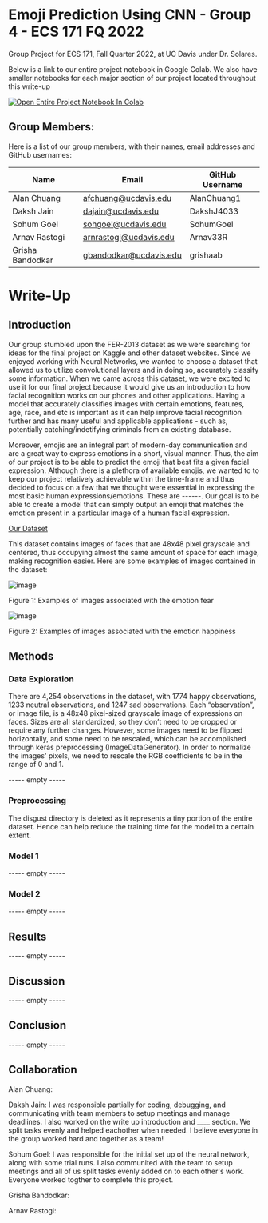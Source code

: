 # Emoji Prediction Using CNN - Group 4 - ECS 171 FQ 2022

Group Project for ECS 171, Fall Quarter 2022, at UC Davis under Dr. Solares.

Below is a link to our entire project notebook in Google Colab. We also have smaller notebooks for each major section of our project located throughout this write-up

[![Open Entire Project Notebook In Colab](https://colab.research.google.com/assets/colab-badge.svg)](https://colab.research.google.com/drive/1mFxnk88tvQjZwlSB8vthuq_pnYSQRe-D?usp=sharing)


## Group Members:

Here is a list of our group members, with their names, email addresses and GitHub usernames:

| Name | Email | GitHub Username |
| ------------- | ------------- | ------------- |
| Alan Chuang  | afchuang@ucdavis.edu | AlanChuang1 |
| Daksh Jain  | dajain@ucdavis.edu  | DakshJ4033 |
| Sohum Goel  | sohgoel@ucdavis.edu | SohumGoel |
| Arnav Rastogi  | arnrastogi@ucdavis.edu | Arnav33R |
| Grisha Bandodkar | gbandodkar@ucdavis.edu | grishaab |

# Write-Up

## Introduction

Our group stumbled upon the FER-2013 dataset as we were searching for ideas for the final project on Kaggle and other dataset websites. Since we enjoyed working with Neural Networks, we wanted to choose a dataset that allowed us to utilize convolutional layers and in doing so, accurately classify some information. When we came across this dataset, we were excited to use it for our final project because it would give us an introduction to how facial recognition works on our phones and other applications. Having a model that accurately classifies images with certain emotions, features, age, race, and etc is important as it can help improve facial recognition further and has many useful and applicable applications - such as, potentially catching/indetifying criminals from an existing database. 

Moreover, emojis are an integral part of modern-day communication and are a great way to express emotions in a short, visual manner. Thus, the aim of our project is to be able to predict the emoji that best fits a given facial expression. Although there is a plethora of available emojis, we wanted to to keep our project relatively achievable within the time-frame and thus decided to focus on a few that we thought were essential in expressing the most basic human expressions/emotions. These are ------. Our goal is to be able to create a model that can simply output an emoji that matches the emotion present in a particular image of a human facial expression.

[Our Dataset](https://www.kaggle.com/datasets/msambare/fer2013)

This dataset contains images of faces that are 48x48 pixel grayscale and centered, thus occupying almost the same amount of space for each image, making recognition easier. Here are some examples of images contained in the dataset:


![image](https://user-images.githubusercontent.com/82127623/205781977-7bb5af90-6261-40ae-8ced-cc6c81751df2.png)

Figure 1: Examples of images associated with the emotion fear

![image](https://user-images.githubusercontent.com/82127623/205782283-ee7f3f80-7913-4174-8f93-76fe9a94574a.png)

Figure 2: Examples of images associated with the emotion happiness


## Methods

### Data Exploration

There are 4,254 observations in the dataset, with 1774 happy observations, 1233 neutral observations, and 1247 sad observations. Each “observation”, or image file, is a 48x48 pixel-sized grayscale image of expressions on faces. Sizes are all standardized, so they don’t need to be cropped or require any further changes. However, some images need to be flipped horizontally, and some need to be rescaled, which can be accomplished through keras preprocessing (ImageDataGenerator). In order to normalize the images' pixels, we need to rescale the RGB coefficients to be in the range of 0 and 1. 

----- empty -----

### Preprocessing

The disgust directory is deleted as it represents a tiny portion of the entire dataset. Hence can help reduce the training time for the model to a certain extent.

### Model 1

----- empty -----

### Model 2

----- empty -----

## Results

----- empty -----

## Discussion

----- empty -----

## Conclusion

----- empty -----

## Collaboration 

Alan Chuang: 

Daksh Jain: I was responsible partially for coding, debugging, and communicating with team members to setup meetings and manage deadlines. I also worked on the write up introduction and ____ section. We split tasks evenly and helped eachother when needed. I believe everyone in the group worked hard and together as a team!

Sohum Goel:  I was responsible for the initial set up of the neural network, along with some trial runs. I also communited with the team to setup meetings and all of us split tasks evenly added on to each other's work. Everyone worked togther to complete this project.

Grisha Bandodkar: 

Arnav Rastogi: 
